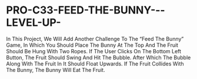 # PRO-C33-FEED-THE-BUNNY---LEVEL-UP-
In This Project, We Will Add Another Challenge To The “Feed The Bunny” Game, In Which You Should Place The Bunny At The Top And The Fruit Should Be Hung With Two Ropes. If The User Clicks On The Bottom Left Button, The Fruit Should Swing And Hit The Bubble. After Which The Bubble Along With The Fruit In It Should Float Upwards. If The Fruit Collides With The Bunny, The Bunny Will Eat The Fruit.
